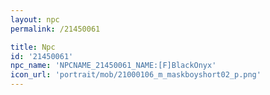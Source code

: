 ```yaml
---
layout: npc
permalink: /21450061

title: Npc
id: '21450061'
npc_name: 'NPCNAME_21450061_NAME:[F]BlackOnyx'
icon_url: 'portrait/mob/21000106_m_maskboyshort02_p.png'
---
```

